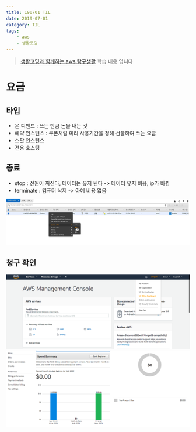 ```yaml
---
title: 190701 TIL
date: 2019-07-01
category: TIL
tags:
    - aws
    - 생활코딩
---
```


> [생활코딩과 함께하는 aws 탐구생활](https://pages.awscloud.com/cloud-in-life-coding-everybody-2019.html?trk=codingeverybody.fb) 학습 내용 입니다

# 요금

## 타입
- 온 디맨드 : 쓰는 만큼 돈을 내는 것
- 예약 인스턴스 : 쿠폰처럼 미리 사용기간을 정해 선불하여 쓰는 요금
- 스팟 인스턴스
- 전용 호스팅

## 종료
- stop : 전원이 꺼진다, 데이터는 유지 된다 -> 데이터 유지 비용, ip가 바뀜
- terminate : 컴퓨터 삭제 -> 아예 비용 없음

![stop](stop.png)

## 청구 확인

![bill-1](bill-1.png)
![bill-2](bill-2.png)